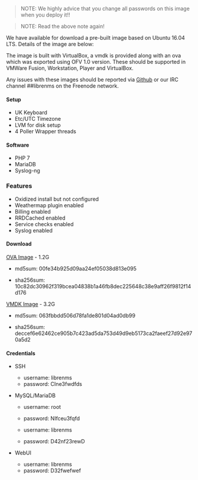 > NOTE: We highly advice that you change all passwords on this image when you deploy it!!

> NOTE: Read the above note again!

We have available for download a pre-built image based on Ubuntu 16.04 LTS. Details of the image are below:

The image is built with VirtualBox, a vmdk is provided along with an ova which was exported using OFV 1.0 version. 
These should be supported in VMWare Fusion, Workstation, Player and VirtualBox.

Any issues with these images should be reported via [Github](https://github.com/librenms/librenms/issues) or our IRC channel ##librenms on the Freenode network.

#### Setup

  - UK Keyboard
  - Etc/UTC Timezone
  - LVM for disk setup
  - 4 Poller Wrapper threads

#### Software

  - PHP 7
  - MariaDB
  - Syslog-ng

### Features

  - Oxidized install but not configured
  - Weathermap plugin enabled
  - Billing enabled
  - RRDCached enabled
  - Service checks enabled
  - Syslog enabled

#### Download

[OVA Image](http://www.lathwood.co.uk/librenms/librenms_ubuntu_1604.ova) - 1.2G

  - md5sum: 00fe34b925d09aa24ef05038d813e095

  - sha256sum: 10c82dc30962f319bcea04838b1a46fb8dec225648c38e9aff26f9812f14d176

[VMDK Image](http://www.lathwood.co.uk/librenms/librenms_ubuntu_1604.vmdk) - 3.2G

  - md5sum: 063fbbdd506d78fa1de801d04ad0db99

  - sha256sum: deccef6e62462ce905b7c423ad5da753d49d9eb5173ca2faeef27d92e970a5d2

#### Credentials

  - SSH
    - username: librenms
    - password: CIne3fwdfds

  - MySQL/MariaDB
    - username: root
    - password: NIfceu3fqfd

    - username: librenms
    - password: D42nf23rewD

  - WebUI
    - username: librenms
    - password: D32fwefwef
